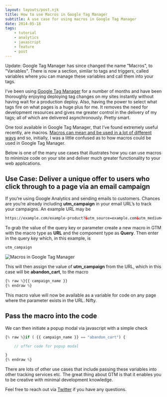 ```yaml
---
layout: layouts/post.njk
title: How to use Macros in Google Tag Manager
subtitle: A use case for using macros in Google Tag Manager
date: 2014-05-18
tags:
    - tutorial
    - analytics
    - javascript
    - feature
    - post
---
```


<div class="callout"><span class="is-info">Update: </span> Google Tag Manager has since changed the name "Macros", to "Variables". There is now a section, similar to tags and triggers, called variables where you can manage these variables and call them into your tags.</div>

I’ve been using [Google Tag Manager](http://google.com/tagmanager) for a number of months and have been thoroughly enjoying deploying tag changes on my sites instantly without having wait for a production deploy. Also, having the power to select what tags fire on what pages is a huge plus for me. It removes the need for development resources and gives me greater control in the delivery of my tags; all of which are delivered asynchronously. Pretty smart.

One tool available in Google Tag Manager, that I’ve found extremely useful recently, are macros. [Macros can mean and be used in a lot of different ways](http://en.wikipedia.org/wiki/Macro_computer_science) and so, initially, I was a little confused as to how macros could be used in Google Tag Manager.

Below is one of the many use cases that illustrates how you can use macros to minimize code on your site and deliver much greater functionality to your web applications.

## Use Case: Deliver a unique offer to users who click through to a page via an email campaign

If you’re using Google Analytics and sending emails to customers. Chances are you’re already including **utm_campaign** in your email URL’s to track your campaigns. An example URL may be

``` html
https://example.com/example-product?&utm_source=example.com&utm_medium=email&utm_campaign=abandon_cart
```

To grab the value of the query key or parameter create a new macro in GTM with the macro type as **URL** and the component type as **Query**. Then enter in the query key which, in this example, is

``` js
utm_campaign
```

![Macros in Google Tag Manager](/assets/img/content/macros-google-tag-manager-example.png)

This will then assign the value of **utm_campaign** from the URL, which in this case will be **abandon_cart**, to the macro

``` js
{% raw %}{{ campaign_name }}
{% endraw %}
```

This macro value will now be available as a variable for code on any page where the parameter exists in the URL. Nifty.

## Pass the macro into the code

We can then initiate a popup modal via javascript with a simple check

``` js
{% raw %}if ( {{ campaign_name }} == "abandon_cart") {

    // offer code for popup modal

}
{% endraw %}
```

There are lots of other use cases that include passing these variables into other tracking services etc. The great thing about GTM is that it enables you to be creative with minimal development knowledge.

Feel free to reach out via [Twitter](http://twitter.com/robkellas "@robkellas") if you have any questions.
